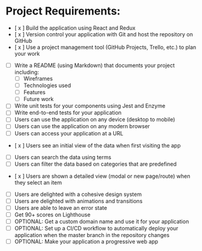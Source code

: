 # Project Requirements:
- [ x ] Build the application using React and Redux
- [ x ] Version control your application with Git and host the repository on GitHub
- [ x ] Use a project management tool (GitHub Projects, Trello, etc.) to plan your work
- [ ] Write a README (using Markdown) that documents your project including:
    - [ ] Wireframes
    - [ ] Technologies used
    - [ ] Features
    - [ ] Future work
- [ ] Write unit tests for your components using Jest and Enzyme
- [ ] Write end-to-end tests for your application
- [ ] Users can use the application on any device (desktop to mobile)
- [ ] Users can use the application on any modern browser
- [ ] Users can access your application at a URL
- [ x ] Users see an initial view of the data when first visiting the app
- [ ] Users can search the data using terms
- [ ] Users can filter the data based on categories that are predefined
- [ x ] Users are shown a detailed view (modal or new page/route) when they select an item
- [ ] Users are delighted with a cohesive design system
- [ ] Users are delighted with animations and transitions
- [ ] Users are able to leave an error state
- [ ] Get 90+ scores on Lighthouse
- [ ] OPTIONAL: Get a custom domain name and use it for your application
- [ ] OPTIONAL: Set up a CI/CD workflow to automatically deploy your application when the master branch in the repository changes
- [ ] OPTIONAL: Make your application a progressive web app